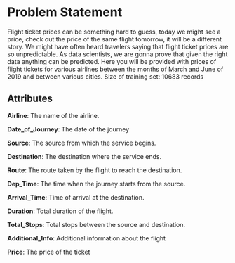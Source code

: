 # Problem Statement #
Flight ticket prices can be something hard to guess, today we might see a price, check out the price of the same flight tomorrow, it will be a different story. We might have often heard travelers saying that flight ticket prices are so unpredictable. As data scientists, we are gonna prove that given the right data anything can be predicted. Here you will be provided with prices of flight tickets for various airlines between the months of March and June of 2019 and between various cities. Size of training set: 10683 records

## Attributes ##
**Airline**: The name of the airline.

**Date_of_Journey**: The date of the journey

**Source**: The source from which the service begins.

**Destination**: The destination where the service ends.

**Route**: The route taken by the flight to reach the destination.

**Dep_Time**: The time when the journey starts from the source.

**Arrival_Time**: Time of arrival at the destination.

**Duration**: Total duration of the flight.

**Total_Stops**: Total stops between the source and destination.

**Additional_Info**: Additional information about the flight

**Price**: The price of the ticket


